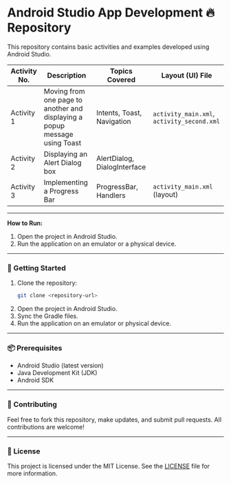 # Android Studio App Development  🔥 Repository

This repository contains basic activities and examples developed using Android Studio.

| Activity No. | Description                                | Topics Covered               | Layout (UI) File                           |
| ------------ | ------------------------------------------ | ---------------------------- | ------------------------------------------ |
| Activity 1   | Moving from one page to another and displaying a popup message using Toast | Intents, Toast, Navigation   | `activity_main.xml`, `activity_second.xml` |
| Activity 2   | Displaying an Alert Dialog box             | AlertDialog, DialogInterface |                                           |
| Activity 3   | Implementing a Progress Bar                | ProgressBar, Handlers        | `activity_main.xml` (layout)                   |


---

**How to Run:**
1. Open the project in Android Studio.
2. Run the application on an emulator or a physical device.


---

### 🚀 Getting Started

1. Clone the repository:  
   ```bash
   git clone <repository-url>
   ```
2. Open the project in Android Studio.
3. Sync the Gradle files.
4. Run the application on an emulator or physical device.

---

### 📦 Prerequisites
- Android Studio (latest version)
- Java Development Kit (JDK)
- Android SDK

---

### 🤝 Contributing
Feel free to fork this repository, make updates, and submit pull requests. All contributions are welcome!

---

### 📄 License
This project is licensed under the MIT License. See the [LICENSE](LICENSE) file for more information.
